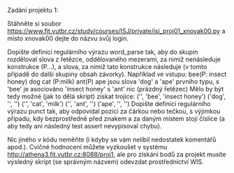 Zadání projektu 1:

Stáhněte si soubor https://www.fit.vutbr.cz/study/courses/ISJ/private/isj_proj01_xnovak00.py a místo xnovak00 dejte do názvu svůj login.


Dopište definici regulárního výrazu word_parse tak, aby do skupin rozděloval slova z řetězce, oddělovaného mezerami, za nimiž nenásleduje konstrukce (P...), a slova, za nimiž tato konstrukce následuje (v tomto případě do další skupiny obsah závorky).
Například ve vstupu:
bee(P: insect honey) dog  cat (P:milk) ant(P) ape
jsou slova 'dog' a 'ape' prvního typu,
s 'bee' je asociováno 'insect honey'
s 'ant' nic (prázdný řetězec)
Mělo by být tedy možné (jak to dělá skript) získat trojice:
('', 'bee', 'insect honey')
('dog', '', '')
('', 'cat', 'milk')
('', 'ant', '')
('ape', '', '')
Dopište definici regulárního výrazu punct tak, aby odpovídal pozici za čárkou nebo tečkou, s výjimkou případu, kdy bezprostředně před znakem a za daným místem stojí číslice (a aby tedy ani následný test assert nevypisoval chybu).

Nic jiného v kódu neměňte (i kdyby se vám nelíbil nedostatek komentářů apod.).
Cvičné hodnocení můžete vyzkoušet v systému http://athena3.fit.vutbr.cz:8088/proj1, ale pro získání bodů za projekt musíte výsledný skript (se správným názvem) odevzdat prostřednictví WIS.
